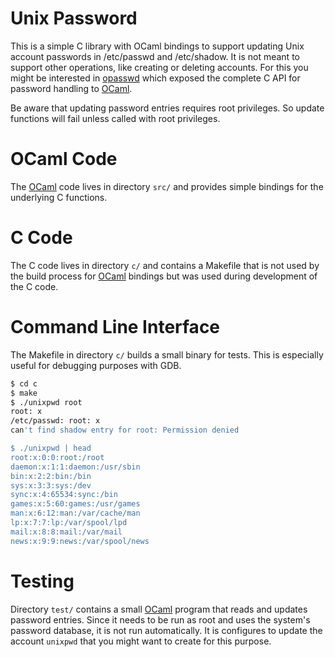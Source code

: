 
# Unix Password

This is a simple C library with OCaml bindings to support updating Unix
account passwords in /etc/passwd and /etc/shadow. It is not meant to
support other operations, like creating or deleting accounts. For this
you might be interested in [opasswd] which exposed the complete C API
for password handling to [OCaml].

Be aware that updating password entries requires root privileges. So
update functions will fail unless called with root privileges.

# OCaml Code

The [OCaml] code lives in directory `src/` and provides simple bindings
for the underlying C functions.

# C Code

The C code lives in directory `c/` and contains a Makefile that is not
used by the build process for [OCaml] bindings but was used during
development of the C code.

# Command Line Interface

The Makefile in directory `c/` builds a small binary for tests. This is
especially useful for debugging purposes with GDB.

```sh
$ cd c
$ make
$ ./unixpwd root
root: x
/etc/passwd: root: x
can't find shadow entry for root: Permission denied

$ ./unixpwd | head
root:x:0:0:root:/root
daemon:x:1:1:daemon:/usr/sbin
bin:x:2:2:bin:/bin
sys:x:3:3:sys:/dev
sync:x:4:65534:sync:/bin
games:x:5:60:games:/usr/games
man:x:6:12:man:/var/cache/man
lp:x:7:7:lp:/var/spool/lpd
mail:x:8:8:mail:/var/mail
news:x:9:9:news:/var/spool/news
```

# Testing

Directory `test/` contains a small [OCaml] program that reads and
updates password entries. Since it needs to be run as root and uses the
system's password database, it is not run automatically. It is
configures to update the account `unixpwd` that you might want to create
for this purpose.


[OCaml]:   https://www.ocaml.org/
[opasswd]: https://github.com/xapi-project/ocaml-opasswd.git


